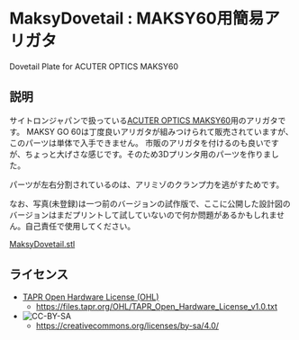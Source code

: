 # MaksyDovetail : MAKSY60用簡易アリガタ
Dovetail Plate for ACUTER OPTICS MAKSY60

## 説明
サイトロンジャパンで扱っている[ACUTER OPTICS MAKSY60](https://www.sightron.co.jp/product/maksy60-newtony.html)用のアリガタです。
MAKSY GO 60は丁度良いアリガタが組みつけられて販売されていますが、このパーツは単体で入手できません。
市販のアリガタを付けるのも良いですが、ちょっと大げさな感じです。そのため3Dプリンタ用のパーツを作りました。

パーツが左右分割されているのは、アリミゾのクランプ力を逃がすためです。

なお、写真(未登録)は一つ前のバージョンの試作版で、ここに公開した設計図のバージョンはまだプリントして試していないので何か問題があるかもしれません。自己責任で使用してください。

[MaksyDovetail.stl](./MaksyDovetail.stl)

## ライセンス
* [TAPR Open Hardware License (OHL)](https://tapr.org/the-tapr-open-hardware-license/)
  * https://files.tapr.org/OHL/TAPR_Open_Hardware_License_v1.0.txt
* ![CC-BY-SA](https://komtmt.files.wordpress.com/2015/04/by-sa.png?w=150&h=52)
  * https://creativecommons.org/licenses/by-sa/4.0/

